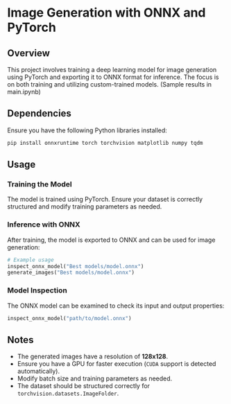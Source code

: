 # Image Generation with ONNX and PyTorch

## Overview
This project involves training a deep learning model for image generation using PyTorch and exporting it to ONNX format for inference. The focus is on both training and utilizing custom-trained models.
(Sample results in main.ipynb)
## Dependencies
Ensure you have the following Python libraries installed:

```bash
pip install onnxruntime torch torchvision matplotlib numpy tqdm
```

## Usage

### Training the Model
The model is trained using PyTorch. Ensure your dataset is correctly structured and modify training parameters as needed.

### Inference with ONNX
After training, the model is exported to ONNX and can be used for image generation:

```python
# Example usage
inspect_onnx_model("Best models/model.onnx")
generate_images("Best models/model.onnx")
```

### Model Inspection
The ONNX model can be examined to check its input and output properties:

```python
inspect_onnx_model("path/to/model.onnx")
```

## Notes
- The generated images have a resolution of **128x128**.
- Ensure you have a GPU for faster execution (`CUDA` support is detected automatically).
- Modify batch size and training parameters as needed.
- The dataset should be structured correctly for `torchvision.datasets.ImageFolder`.

